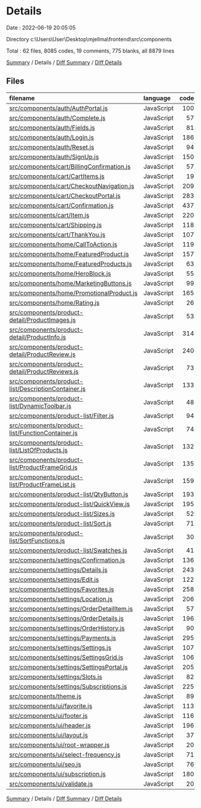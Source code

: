 # Details

Date : 2022-06-19 20:05:05

Directory c:\\Users\\User\\Desktop\\mjellma\\frontend\\src\\components

Total : 62 files,  8085 codes, 19 comments, 775 blanks, all 8879 lines

[Summary](results.md) / Details / [Diff Summary](diff.md) / [Diff Details](diff-details.md)

## Files
| filename | language | code | comment | blank | total |
| :--- | :--- | ---: | ---: | ---: | ---: |
| [src/components/auth/AuthPortal.js](/src/components/auth/AuthPortal.js) | JavaScript | 100 | 0 | 9 | 109 |
| [src/components/auth/Complete.js](/src/components/auth/Complete.js) | JavaScript | 57 | 0 | 14 | 71 |
| [src/components/auth/Fields.js](/src/components/auth/Fields.js) | JavaScript | 81 | 0 | 6 | 87 |
| [src/components/auth/Login.js](/src/components/auth/Login.js) | JavaScript | 186 | 0 | 27 | 213 |
| [src/components/auth/Reset.js](/src/components/auth/Reset.js) | JavaScript | 94 | 0 | 21 | 115 |
| [src/components/auth/SignUp.js](/src/components/auth/SignUp.js) | JavaScript | 150 | 0 | 21 | 171 |
| [src/components/cart/BillingConfirmation.js](/src/components/cart/BillingConfirmation.js) | JavaScript | 57 | 0 | 4 | 61 |
| [src/components/cart/CartItems.js](/src/components/cart/CartItems.js) | JavaScript | 19 | 0 | 6 | 25 |
| [src/components/cart/CheckoutNavigation.js](/src/components/cart/CheckoutNavigation.js) | JavaScript | 209 | 0 | 11 | 220 |
| [src/components/cart/CheckoutPortal.js](/src/components/cart/CheckoutPortal.js) | JavaScript | 283 | 7 | 29 | 319 |
| [src/components/cart/Confirmation.js](/src/components/cart/Confirmation.js) | JavaScript | 437 | 0 | 39 | 476 |
| [src/components/cart/Item.js](/src/components/cart/Item.js) | JavaScript | 220 | 0 | 14 | 234 |
| [src/components/cart/Shipping.js](/src/components/cart/Shipping.js) | JavaScript | 118 | 0 | 5 | 123 |
| [src/components/cart/ThankYou.js](/src/components/cart/ThankYou.js) | JavaScript | 107 | 0 | 9 | 116 |
| [src/components/home/CallToAction.js](/src/components/home/CallToAction.js) | JavaScript | 119 | 0 | 5 | 124 |
| [src/components/home/FeaturedProduct.js](/src/components/home/FeaturedProduct.js) | JavaScript | 157 | 0 | 10 | 167 |
| [src/components/home/FeaturedProducts.js](/src/components/home/FeaturedProducts.js) | JavaScript | 63 | 0 | 13 | 76 |
| [src/components/home/HeroBlock.js](/src/components/home/HeroBlock.js) | JavaScript | 55 | 0 | 6 | 61 |
| [src/components/home/MarketingButtons.js](/src/components/home/MarketingButtons.js) | JavaScript | 99 | 0 | 9 | 108 |
| [src/components/home/PromotionalProduct.js](/src/components/home/PromotionalProduct.js) | JavaScript | 165 | 0 | 14 | 179 |
| [src/components/home/Rating.js](/src/components/home/Rating.js) | JavaScript | 26 | 0 | 6 | 32 |
| [src/components/product-detail/ProductImages.js](/src/components/product-detail/ProductImages.js) | JavaScript | 53 | 0 | 4 | 57 |
| [src/components/product-detail/ProductInfo.js](/src/components/product-detail/ProductInfo.js) | JavaScript | 314 | 0 | 19 | 333 |
| [src/components/product-detail/ProductReview.js](/src/components/product-detail/ProductReview.js) | JavaScript | 240 | 0 | 20 | 260 |
| [src/components/product-detail/ProductReviews.js](/src/components/product-detail/ProductReviews.js) | JavaScript | 73 | 0 | 10 | 83 |
| [src/components/product-list/DescriptionContainer.js](/src/components/product-list/DescriptionContainer.js) | JavaScript | 133 | 0 | 8 | 141 |
| [src/components/product-list/DynamicToolbar.js](/src/components/product-list/DynamicToolbar.js) | JavaScript | 48 | 0 | 6 | 54 |
| [src/components/product-list/Filter.js](/src/components/product-list/Filter.js) | JavaScript | 94 | 0 | 11 | 105 |
| [src/components/product-list/FunctionContainer.js](/src/components/product-list/FunctionContainer.js) | JavaScript | 74 | 0 | 6 | 80 |
| [src/components/product-list/ListOfProducts.js](/src/components/product-list/ListOfProducts.js) | JavaScript | 132 | 0 | 22 | 154 |
| [src/components/product-list/ProductFrameGrid.js](/src/components/product-list/ProductFrameGrid.js) | JavaScript | 135 | 0 | 9 | 144 |
| [src/components/product-list/ProductFrameList.js](/src/components/product-list/ProductFrameList.js) | JavaScript | 159 | 0 | 10 | 169 |
| [src/components/product-list/QtyButton.js](/src/components/product-list/QtyButton.js) | JavaScript | 193 | 0 | 19 | 212 |
| [src/components/product-list/QuickView.js](/src/components/product-list/QuickView.js) | JavaScript | 195 | 0 | 9 | 204 |
| [src/components/product-list/Sizes.js](/src/components/product-list/Sizes.js) | JavaScript | 52 | 0 | 5 | 57 |
| [src/components/product-list/Sort.js](/src/components/product-list/Sort.js) | JavaScript | 71 | 0 | 10 | 81 |
| [src/components/product-list/SortFunctions.js](/src/components/product-list/SortFunctions.js) | JavaScript | 30 | 0 | 19 | 49 |
| [src/components/product-list/Swatches.js](/src/components/product-list/Swatches.js) | JavaScript | 41 | 0 | 3 | 44 |
| [src/components/settings/Confirmation.js](/src/components/settings/Confirmation.js) | JavaScript | 136 | 0 | 11 | 147 |
| [src/components/settings/Details.js](/src/components/settings/Details.js) | JavaScript | 243 | 0 | 18 | 261 |
| [src/components/settings/Edit.js](/src/components/settings/Edit.js) | JavaScript | 122 | 0 | 14 | 136 |
| [src/components/settings/Favorites.js](/src/components/settings/Favorites.js) | JavaScript | 258 | 0 | 40 | 298 |
| [src/components/settings/Location.js](/src/components/settings/Location.js) | JavaScript | 206 | 0 | 23 | 229 |
| [src/components/settings/OrderDetailItem.js](/src/components/settings/OrderDetailItem.js) | JavaScript | 57 | 0 | 3 | 60 |
| [src/components/settings/OrderDetails.js](/src/components/settings/OrderDetails.js) | JavaScript | 196 | 0 | 7 | 203 |
| [src/components/settings/OrderHistory.js](/src/components/settings/OrderHistory.js) | JavaScript | 90 | 0 | 11 | 101 |
| [src/components/settings/Payments.js](/src/components/settings/Payments.js) | JavaScript | 295 | 0 | 27 | 322 |
| [src/components/settings/Settings.js](/src/components/settings/Settings.js) | JavaScript | 107 | 0 | 14 | 121 |
| [src/components/settings/SettingsGrid.js](/src/components/settings/SettingsGrid.js) | JavaScript | 106 | 0 | 6 | 112 |
| [src/components/settings/SettingsPortal.js](/src/components/settings/SettingsPortal.js) | JavaScript | 205 | 0 | 19 | 224 |
| [src/components/settings/Slots.js](/src/components/settings/Slots.js) | JavaScript | 82 | 0 | 5 | 87 |
| [src/components/settings/Subscriptions.js](/src/components/settings/Subscriptions.js) | JavaScript | 225 | 0 | 10 | 235 |
| [src/components/theme.js](/src/components/theme.js) | JavaScript | 89 | 0 | 6 | 95 |
| [src/components/ui/favorite.js](/src/components/ui/favorite.js) | JavaScript | 113 | 0 | 21 | 134 |
| [src/components/ui/footer.js](/src/components/ui/footer.js) | JavaScript | 116 | 0 | 8 | 124 |
| [src/components/ui/header.js](/src/components/ui/header.js) | JavaScript | 196 | 0 | 17 | 213 |
| [src/components/ui/layout.js](/src/components/ui/layout.js) | JavaScript | 37 | 6 | 12 | 55 |
| [src/components/ui/root-wrapper.js](/src/components/ui/root-wrapper.js) | JavaScript | 20 | 0 | 1 | 21 |
| [src/components/ui/select-frequency.js](/src/components/ui/select-frequency.js) | JavaScript | 71 | 0 | 6 | 77 |
| [src/components/ui/seo.js](/src/components/ui/seo.js) | JavaScript | 76 | 6 | 8 | 90 |
| [src/components/ui/subscription.js](/src/components/ui/subscription.js) | JavaScript | 180 | 0 | 12 | 192 |
| [src/components/ui/validate.js](/src/components/ui/validate.js) | JavaScript | 20 | 0 | 8 | 28 |

[Summary](results.md) / Details / [Diff Summary](diff.md) / [Diff Details](diff-details.md)